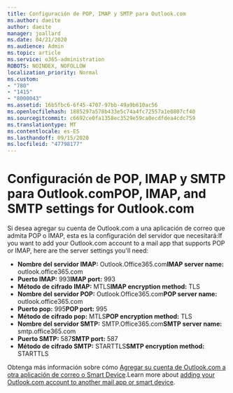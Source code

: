```yaml
---
title: Configuración de POP, IMAP y SMTP para Outlook.com
ms.author: daeite
author: daeite
manager: joallard
ms.date: 04/21/2020
ms.audience: Admin
ms.topic: article
ms.service: o365-administration
ROBOTS: NOINDEX, NOFOLLOW
localization_priority: Normal
ms.custom:
- "780"
- "1415"
- "8000043"
ms.assetid: 16b5fbc6-6f45-4707-97bb-49a9b610ac56
ms.openlocfilehash: 1885297a578b433e5c74a4fc72557a1e0807cf40
ms.sourcegitcommit: c6692ce0fa1358ec3529e59ca0ecdfdea4cdc759
ms.translationtype: MT
ms.contentlocale: es-ES
ms.lasthandoff: 09/15/2020
ms.locfileid: "47798177"
---
```

# <a name="pop-imap-and-smtp-settings-for-outlookcom"></a><span data-ttu-id="a86a3-102">Configuración de POP, IMAP y SMTP para Outlook.com</span><span class="sxs-lookup"><span data-stu-id="a86a3-102">POP, IMAP, and SMTP settings for Outlook.com</span></span>

<span data-ttu-id="a86a3-103">Si desea agregar su cuenta de Outlook.com a una aplicación de correo que admita POP o IMAP, esta es la configuración del servidor que necesitará:</span><span class="sxs-lookup"><span data-stu-id="a86a3-103">If you want to add your Outlook.com account to a mail app that supports POP or IMAP, here are the server settings you'll need:</span></span>
  
- <span data-ttu-id="a86a3-104">**Nombre del servidor IMAP:** Outlook.Office365.com</span><span class="sxs-lookup"><span data-stu-id="a86a3-104">**IMAP server name:** outlook.office365.com</span></span>
- <span data-ttu-id="a86a3-105">**Puerto IMAP:** 993</span><span class="sxs-lookup"><span data-stu-id="a86a3-105">**IMAP port:** 993</span></span>
- <span data-ttu-id="a86a3-106">**Método de cifrado IMAP:** MTLS</span><span class="sxs-lookup"><span data-stu-id="a86a3-106">**IMAP encryption method:** TLS</span></span>
- <span data-ttu-id="a86a3-107">**Nombre del servidor POP:** Outlook.Office365.com</span><span class="sxs-lookup"><span data-stu-id="a86a3-107">**POP server name:** outlook.office365.com</span></span>  
- <span data-ttu-id="a86a3-108">**Puerto pop:** 995</span><span class="sxs-lookup"><span data-stu-id="a86a3-108">**POP port:** 995</span></span>  
- <span data-ttu-id="a86a3-109">**Método de cifrado pop:** MTLS</span><span class="sxs-lookup"><span data-stu-id="a86a3-109">**POP encryption method:** TLS</span></span>  
- <span data-ttu-id="a86a3-110">**Nombre del servidor SMTP:** SMTP.Office365.com</span><span class="sxs-lookup"><span data-stu-id="a86a3-110">**SMTP server name:** smtp.office365.com</span></span>
- <span data-ttu-id="a86a3-111">**Puerto SMTP:** 587</span><span class="sxs-lookup"><span data-stu-id="a86a3-111">**SMTP port:** 587</span></span>
- <span data-ttu-id="a86a3-112">**Método de cifrado SMTP:** STARTTLS</span><span class="sxs-lookup"><span data-stu-id="a86a3-112">**SMTP encryption method:** STARTTLS</span></span>

<span data-ttu-id="a86a3-113">Obtenga más información sobre cómo [Agregar su cuenta de Outlook.com a otra aplicación de correo o Smart Device](https://support.office.com/article/73f3b178-0009-41ae-aab1-87b80fa94970?wt.mc_id=Office_Outlook_com_Alchemy).</span><span class="sxs-lookup"><span data-stu-id="a86a3-113">Learn more about [adding your Outlook.com account to another mail app or smart device](https://support.office.com/article/73f3b178-0009-41ae-aab1-87b80fa94970?wt.mc_id=Office_Outlook_com_Alchemy).</span></span>